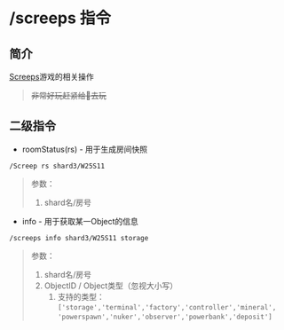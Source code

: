 # /screeps 指令

## 简介

[Screeps](https://screeps.com)游戏的相关操作

> ~~非常好玩赶紧给👴去玩~~

## 二级指令

* roomStatus\(rs\)  - 用于生成房间快照 

```
/Screep rs shard3/W25S11
```

> 参数：
>
> 1. shard名/房号

* info  - 用于获取某一Object的信息

```
/screeps info shard3/W25S11 storage
```

> 参数：
>
> 1. shard名/房号
> 2. ObjectID / Object类型（忽视大小写） 
>    1. 支持的类型：
>       `['storage','terminal','factory','controller','mineral',`
>       `'powerspawn','nuker','observer','powerbank','deposit']`





